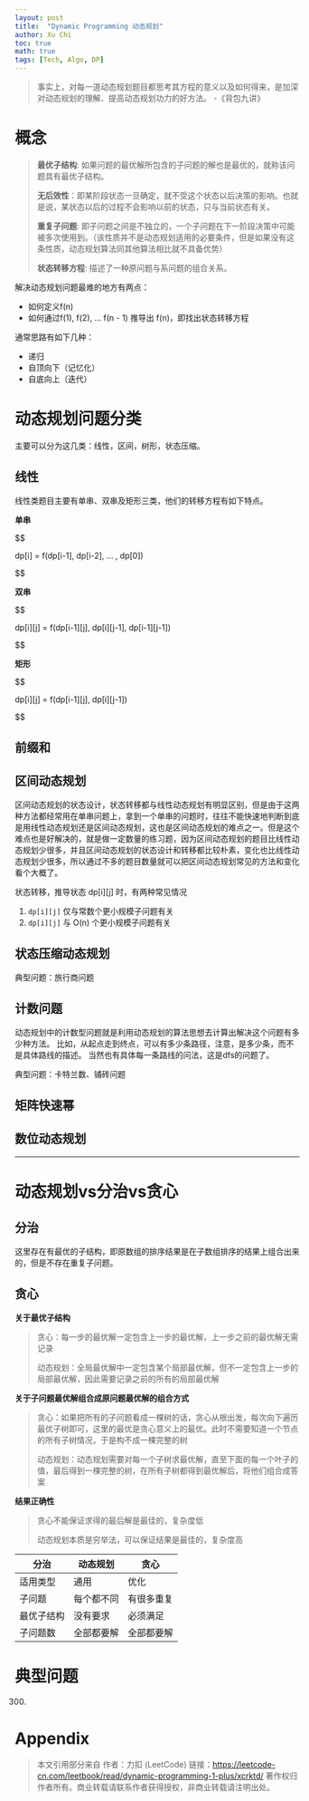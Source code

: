 ```yaml
---
layout: post
title:  "Dynamic Programming 动态规划"
author: Xu Chi
toc: true
math: true
tags: [Tech, Algo, DP]
---
```


> 事实上，对每一道动态规划题目都思考其方程的意义以及如何得来，是加深对动态规划的理解、提高动态规划功力的好方法。 -《背包九讲》

# 概念

> **最优子结构**: 如果问题的最优解所包含的子问题的解也是最优的，就称该问题具有最优子结构。
>
> **无后效性**：即某阶段状态一旦确定，就不受这个状态以后决策的影响。也就是说，某状态以后的过程不会影响以前的状态，只与当前状态有关。
>
> **重复子问题**: 即子问题之间是不独立的，一个子问题在下一阶段决策中可能被多次使用到。（该性质并不是动态规划适用的必要条件，但是如果没有这条性质，动态规划算法同其他算法相比就不具备优势）
>
> **状态转移方程**: 描述了一种原问题与系问题的组合关系。

解决动态规划问题最难的地方有两点：

* 如何定义f(n)
* 如何通过f(1), f(2), … f(n - 1) 推导出 f(n)，即找出状态转移方程

通常思路有如下几种：
* 递归
* 自顶向下（记忆化）
* 自底向上（迭代）

# 动态规划问题分类

主要可以分为这几类：线性，区间，树形，状态压缩。

## 线性

线性类题目主要有单串、双串及矩形三类，他们的转移方程有如下特点。

**单串**

$$

dp[i] = f(dp[i-1], dp[i-2], ... , dp[0])

$$

**双串**

$$

dp[i][j] = f(dp[i-1][j], dp[i][j-1], dp[i-1][j-1])

$$

**矩形**

$$

dp[i][j] = f(dp[i-1][j], dp[i][j-1])

$$


## 前缀和

## 区间动态规划

区间动态规划的状态设计，状态转移都与线性动态规划有明显区别，但是由于这两种方法都经常用在单串问题上，拿到一个单串的问题时，往往不能快速地判断到底是用线性动态规划还是区间动态规划，这也是区间动态规划的难点之一。但是这个难点也是好解决的，就是做一定数量的练习题，因为区间动态规划的题目比线性动态规划少很多，并且区间动态规划的状态设计和转移都比较朴素，变化也比线性动态规划少很多，所以通过不多的题目数量就可以把区间动态规划常见的方法和变化看个大概了。

状态转移，推导状态 dp[i][j] 时，有两种常见情况

1. `dp[i][j]` 仅与常数个更小规模子问题有关
2. `dp[i][j]` 与 O(n) 个更小规模子问题有关


## 状态压缩动态规划

典型问题：旅行商问题

## 计数问题

动态规划中的计数型问题就是利用动态规划的算法思想去计算出解决这个问题有多少种方法。
比如，从起点走到终点，可以有多少条路径，注意，是多少条，而不是具体路线的描述。
当然也有具体每一条路线的问法，这是dfs的问题了。

典型问题：卡特兰数、铺砖问题


## 矩阵快速幂


## 数位动态规划


--- 

# 动态规划vs分治vs贪心

## 分治

这里存在有最优的子结构，即原数组的排序结果是在子数组排序的结果上组合出来的，但是不存在重复子问题。

## 贪心

**关于最优子结构**
> 贪心：每一步的最优解一定包含上一步的最优解，上一步之前的最优解无需记录
> 
> 动态规划：全局最优解中一定包含某个局部最优解，但不一定包含上一步的局部最优解，因此需要记录之前的所有的局部最优解

**关于子问题最优解组合成原问题最优解的组合方式**

> 贪心：如果把所有的子问题看成一棵树的话，贪心从根出发，每次向下遍历最优子树即可，这里的最优是贪心意义上的最优。此时不需要知道一个节点的所有子树情况，于是构不成一棵完整的树
> 
> 动态规划：动态规划需要对每一个子树求最优解，直至下面的每一个叶子的值，最后得到一棵完整的树，在所有子树都得到最优解后，将他们组合成答案

**结果正确性**

> 贪心不能保证求得的最后解是最佳的，复杂度低
> 
> 动态规划本质是穷举法，可以保证结果是最佳的，复杂度高


|	分治	| 动态规划	| 贪心 |
| --- | --- | --- |
| 适用类型	| 通用	| 优化	| 优化 |
| 子问题	| 每个都不同	| 有很多重复	| 只有一个 |
| 最优子结构	| 没有要求	| 必须满足	| 必须满足 |
| 子问题数	| 全部都要解	| 全部都要解	| 只解一个 |

# 典型问题

300.


# Appendix

> 本文引用部分来自
> 作者：力扣 (LeetCode)
> 链接：https://leetcode-cn.com/leetbook/read/dynamic-programming-1-plus/xcrktd/
> 著作权归作者所有。商业转载请联系作者获得授权，非商业转载请注明出处。